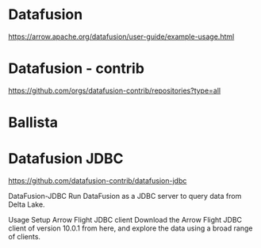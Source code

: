 # Datafusion


https://arrow.apache.org/datafusion/user-guide/example-usage.html


# Datafusion - contrib

https://github.com/orgs/datafusion-contrib/repositories?type=all





# Ballista






# Datafusion JDBC

https://github.com/datafusion-contrib/datafusion-jdbc

DataFusion-JDBC
Run DataFusion as a JDBC server to query data from Delta Lake.

Usage
Setup Arrow Flight JDBC client
Download the Arrow Flight JDBC client of version 10.0.1 from here, and explore the data using a broad range of clients.






